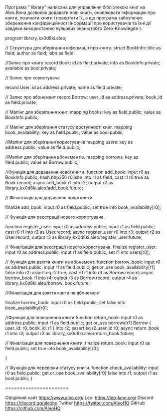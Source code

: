 Програма " library" написана для управління бібліотекою книг на Aleo.Вона дозволяє додавати нові книги, оновлювати інформацію про книги, позичати книги і повертати їх, а ще програма забезпечує збереження конфіденційності інформації про користувачів та їхні дії завдяки використанню нульових знань(тобто Zero-Knowlegde ).

program library_kx0d8ki.aleo;

// Структура для зберігання інформації про книгу.
struct BookInfo:
    title as field;
    author as field;
    isbn as field;

//Запис про книгу
record Book:
    id as field.private;
    info as BookInfo.private;
    available as bool.private;

// Запис про користувача

record User:
    id as address.private;
    name as field.private;

// Запис про абонемент
record Borrow:
    user_id as address.private;
    book_id as field.private;

// Мапінг для зберігання книг.
mapping books:
    key as field.public;
    value as BookInfo.public;

// Мапінг для зберігання статусу доступності книг.
mapping book_availability:
    key as field.public;
    value as bool.public;

//Мапінг для зберігання користувачів
mapping users:
    key as address.public;
    value as field.public;

//Мапінг для зберігання абонементів.
mapping borrows:
    key as field.public;
    value as Borrow.public;


//Функція для додавання нової книги.
function add_book:
    input r0 as BookInfo.public;
    hash.bhp256 r0.isbn into r1 as field;
    cast r1 r0 true as Book.record;
    async add_book r1 into r2;
    output r2 as library_kx0d8ki.aleo/add_book.future;

// Фіналізація для додавання нової книги

finalize add_book:
    input r0 as field.public;
    set true into book_availability[r0];


// Функція для реєстрації нового користувача.

function register_user:
    input r0 as address.public;
    input r1 as field.public;
    cast r0 r1 into r2 as User.record;
    async register_user r0 into r3;
    output r2 as User.record;
    output r3 as library_kx0d8ki.aleo/register_user.future;

// Фіналізація для реєстрації нового користувача.
finalize register_user:
    input r0 as address.public;
    input r1 as field.public;
    set r1 into users[r0];


// Функція для взяття книги на абонемент.
function borrow_book:
    input r0 as address.public;
    input r1 as field.public;
    get.or_use book_availability[r1] false into r2;
    assert.eq r2 true;
    cast r0 r1 into r3 as Borrow.record;
    async borrow_book r1 into r4;
    output r3 as Borrow.record;
    output r4 as library_kx0d8ki.aleo/borrow_book.future;

//Фіналізація для взяття книги на абонемент

finalize borrow_book:
    input r0 as field.public;
    set false into book_availability[r0];


//Функція для повернення книги
function return_book:
    input r0 as address.public;
    input r1 as field.public;
    get.or_use borrows[r1] Borrow { user_id: r0, book_id: r1 } into r2;
    assert.eq r2.user_id r0;
    async return_book r1 into r3;
    output r3 as library_kx0d8ki.aleo/return_book.future;

// Фіналізація для повернення книги.
finalize return_book:
    input r0 as field.public;
    set true into book_availability[r0];
    
}

// Функція для перевірки статусу книги.
function check_availability:
    input r0 as field.public;
    get.or_use book_availability[r0] false into r1;
    output r1 as bool.public;
}


======================

Офіційний сайт https://www.aleo.org/
Leo: https://leo-lang.org/
Discord https://discord.gg/aleohq
Twitter https://twitter.com/AleoHQ
GitHub https://github.com/AleoHQ
